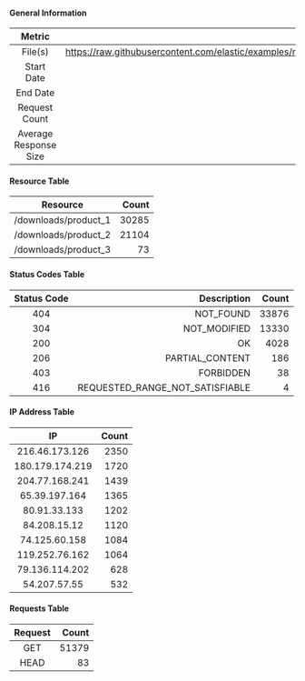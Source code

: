 #### General Information

|Metric|Value|
|:---------------------:|-------------:|
|File(s)|https://raw.githubusercontent.com/elastic/examples/master/Common%20Data%20Formats/nginx_logs/nginx_logs|
|Start Date|null|
|End Date|null|
|Request Count|51462|
|Average Response Size|659509 b|

#### Resource Table

|Resource|Count|
|:---------------------:|-------------:|
|/downloads/product_1|30285|
|/downloads/product_2|21104|
|/downloads/product_3|73|

#### Status Codes Table

|Status Code|Description|Count|
|:---------------------:|------------:|-----------:|
|404|NOT_FOUND|33876|
|304|NOT_MODIFIED|13330|
|200|OK|4028|
|206|PARTIAL_CONTENT|186|
|403|FORBIDDEN|38|
|416|REQUESTED_RANGE_NOT_SATISFIABLE|4|

#### IP Address Table

|IP|Count|
|:---------------------:|-------------:|
|216.46.173.126|2350|
|180.179.174.219|1720|
|204.77.168.241|1439|
|65.39.197.164|1365|
|80.91.33.133|1202|
|84.208.15.12|1120|
|74.125.60.158|1084|
|119.252.76.162|1064|
|79.136.114.202|628|
|54.207.57.55|532|

#### Requests Table

|Request|Count|
|:---------------------:|-------------:|
|GET|51379|
|HEAD|83|

